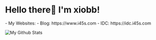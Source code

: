 <p align="center">
<h1>Hello there👋 I'm xiobb!</h1>
</p>
 - My Websites: 
  - Blog: https://www.i45s.com
  - IDC: https://idc.i45s.com


![My Github Stats](https://github-readme-stats.vercel.app/api?username=yellowface233&hide=[%22issues%22]&show_icons=true)
